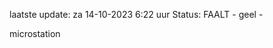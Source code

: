 laatste update: 
za 14-10-2023  6:22   uur 
Status: FAALT - geel - 
<div class="service Y">microstation</div>